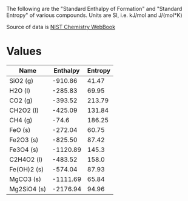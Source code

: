 The following are the "Standard Enthalpy of Formation" and "Standard Entropy" of
various compounds. Units are SI, i.e. kJ/mol and J/(mol\*K)

Source of data is [NIST Chemistry WebBook](https://webbook.nist.gov/)


# Values
|   Name      | Enthalpy | Entropy |
| ----------- | -------- | ------- |
| SiO2 (g)    |  -910.86 |  41.47  |
| H2O (l)     |  -285.83 |  69.95  |
| CO2 (g)     |  -393.52 | 213.79  |
| CH2O2 (l)   |  -425.09 | 131.84  |
| CH4 (g)     |   -74.6  | 186.25  |
| FeO (s)     |  -272.04 |  60.75  |
| Fe2O3 (s)   |  -825.50 |  87.42  |
| Fe3O4 (s)   | -1120.89 | 145.3   |
| C2H4O2 (l)  |  -483.52 | 158.0   |
| Fe(OH)2 (s) |  -574.04 |  87.93  |
| MgCO3 (s)   | -1111.69 |  65.84  |
| Mg2SiO4 (s) | -2176.94 |  94.96  |


